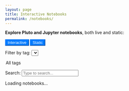 ```yaml
---
layout: page
title: Interactive Notebooks
permalink: /notebooks/
---
```


<style>
.btn-group .btn-outline-primary.type-toggle.active {
  background-color: #007bff !important;
  color: white !important;
  border-color: #007bff !important;
}
.btn-group .btn-outline-secondary.type-toggle.active {
  background-color: rgb(148, 100, 188) !important;
  color: white !important;
  border-color: rgb(148, 100, 188) !important;
}
</style>

<p><strong>Explore Pluto and Jupyter notebooks</strong>, both live and static:</p>

<!-- Type Filter Pills -->
<div class="btn-group mb-3" role="group" aria-label="Type filter">
  <button type="button" class="btn btn-outline-primary active type-toggle" data-type="interactive">Interactive</button>
  <button type="button" class="btn btn-outline-primary active type-toggle" data-type="static">Static</button>
</div>

<!-- Tag Filter -->
<label for="tag-filter">Filter by tag:</label>
<select id="tag-filter" class="form-control mb-3" style="max-width: 300px;">
  <option value="">All tags</option>
</select>

<!-- Search Bar -->
<label for="search-input">Search:</label>
<input type="text" id="search-input" class="form-control mb-4" placeholder="Type to search..." style="max-width: 400px;" />

<!-- Notebook List -->
<div id="notebook-list">
  <p>Loading notebooks...</p>
</div>

<script>
const metadata = {{ site.data.notebooks | jsonify }};
const INTERACTIVE_BASE = "https://pluto-slider-server-production.up.railway.app/";
const STATIC_BASE = "https://smgroves.github.io/julia/";

let allNotebooks = [];
function normalizeMeta() {
  allNotebooks = Object.entries(metadata).map(([key, data]) => {
    const type = data.type || (key.includes("interactive") ? "interactive" : "static");
    const dateStr = data.date || "2000-01-01"; // fallback for undated entries

    return {
      key,
      title: data.title || key,
      description: data.description || "",
      tags: data.tags || [],
      type,
      date: new Date(dateStr),
      url: data.url || (type === "interactive"
        ? `https://pluto-slider-server-production.up.railway.app/${key}.html`
        : data.static_url || `https://smgroves.github.io/julia/${key}.html`),
      binder_url: data.binder_url || null
    };
  });

  // Sort newest to oldest
  allNotebooks.sort((a, b) => b.date - a.date);
}

function buildTagDropdown() {
  const tagSet = new Set();
  allNotebooks.forEach(n => (n.tags || []).forEach(tag => tagSet.add(tag)));

  const tagSelect = document.getElementById("tag-filter");
  tagSet.forEach(tag => {
    const opt = document.createElement("option");
    opt.value = tag;
    opt.textContent = tag;
    tagSelect.appendChild(opt);
  });
}

function renderList() {
  const container = document.getElementById("notebook-list");
  const searchTerm = document.getElementById("search-input").value.toLowerCase();
  const selectedTag = document.getElementById("tag-filter").value;
  const activeTypes = Array.from(document.querySelectorAll(".btn-group .btn.active")).map(btn => btn.dataset.type);
  const filtered = allNotebooks.filter(n => {
    const matchesType = activeTypes.includes(n.type);
    const matchesTag = !selectedTag || n.tags.includes(selectedTag);
    const matchesSearch = n.title.toLowerCase().includes(searchTerm) || n.description.toLowerCase().includes(searchTerm);
    return matchesType && matchesTag && matchesSearch;
  });

  container.innerHTML = filtered.length
    ? ""
    : "<p>No notebooks match your filters.</p>";

  filtered.forEach(n => {
    const item = document.createElement("div");
    item.className = "mb-4";

    const badgeClass = n.type === "interactive" ? "primary" : "secondary";
    const binderBtn = n.binder_url
      ? `<a href="${n.binder_url}" class="btn btn-sm btn-outline-secondary ml-2" target="_blank">Launch in Binder</a>`
      : "";
    const formattedDate = n.date.toLocaleDateString("en-US", {
        year: "numeric",
        month: "long",
        day: "numeric"
        });
    item.innerHTML = `
      <h4>
        <a href="${n.url}" target="_blank">${n.title}</a>
        ${binderBtn}
        <span class="badge badge-${badgeClass} ml-2">${n.type}</span>
      </h4>
      <p>${n.description}</p>
      <p style="font-size: 0.9em; color: #555;">
        ${n.tags.length ? `Tags: ${n.tags.join(", ")}` : ""}
        ${n.date ? ` &nbsp; • &nbsp; ${formattedDate}` : ""}
      </p>
    `;
    container.appendChild(item);
  });
}

document.addEventListener("DOMContentLoaded", () => {
  normalizeMeta();
  buildTagDropdown();
  renderList();

  document.getElementById("search-input").addEventListener("input", renderList);
  document.getElementById("tag-filter").addEventListener("change", renderList);

  document.querySelectorAll(".btn-group .btn").forEach(btn => {
    btn.addEventListener("click", () => {
      btn.classList.toggle("active");
      renderList();
    });
  });
});
</script>

